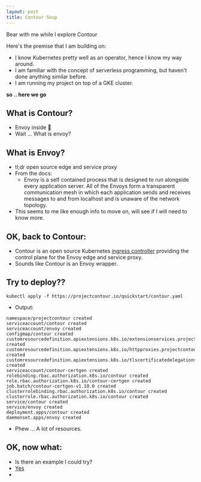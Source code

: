 ```yaml
---
layout: post
title: Contour Soup
---
```


Bear with me while I explore Contour

Here's the premise that I am building on:
- I know Kubernetes pretty well as an operator, hence I know my way around.
- I am familiar with the concept of serverless programming, but haven't done anything similar
  before.
- I am running my project on top of a GKE cluster.

**so .. here we go**

## What is Contour?
- Envoy inside 🤯
- Wait ... What is envoy?

## What is Envoy?
- tl;dr open source edge and service proxy
- From the docs:
  - Envoy is a self contained process that is designed to run alongside every application server.
    All of the Envoys form a transparent communication mesh in which each application sends and
    receives messages to and from localhost and is unaware of the network topology.
- This seems to me like enough info to move on, will see if I will need to know more.

## OK, back to Contour:
- Contour is an open source Kubernetes [ingress controller](https://kubernetes.io/docs/concepts/services-networking/ingress-controllers/) providing the control plane for the Envoy
  edge and service proxy.
- Sounds like Contour is an Envoy wrapper.

## Try to deploy??
```
kubectl apply -f https://projectcontour.io/quickstart/contour.yaml
```
- Output:
```
namespace/projectcontour created
serviceaccount/contour created
serviceaccount/envoy created
configmap/contour created
customresourcedefinition.apiextensions.k8s.io/extensionservices.projectcontour.io created
customresourcedefinition.apiextensions.k8s.io/httpproxies.projectcontour.io created
customresourcedefinition.apiextensions.k8s.io/tlscertificatedelegations.projectcontour.io created
serviceaccount/contour-certgen created
rolebinding.rbac.authorization.k8s.io/contour created
role.rbac.authorization.k8s.io/contour-certgen created
job.batch/contour-certgen-v1.10.0 created
clusterrolebinding.rbac.authorization.k8s.io/contour created
clusterrole.rbac.authorization.k8s.io/contour created
service/contour created
service/envoy created
deployment.apps/contour created
daemonset.apps/envoy created
```
- Phew ... A lot of resources.

## OK, now what:
- Is there an example I could try?
- [Yes](https://projectcontour.io/getting-started/#example-workload)
- 

